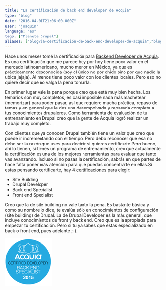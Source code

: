 ```yaml
---
title: "La certificación de back end developer de Acquia"
type: "blog"
date: "2016-04-01T21:06:00.000Z"
user: "joaquin"
language: "es"
tags: ["Planeta Drupal"]
aliases: ["blog/la-certificación-de-back-end-developer-de-acquia","blog/la-certificación-de-back-end-developer-de-acquia","blog/la-certificación-de-back-end-developer-de-acquia","blog/primer-desarrollador-certificado-por-acquia-en-axai"]
---
```


Hace unos meses tomé la certificación para [Backend Developer de Acquia](https://training.acquia.com/registry?field_first_name_value=&field_last_name_value=&city=&country=mx&field_exam_tid=41). Es una certificación que me parece hoy por hoy tiene poco valor en el mercado latinoamericano, mucho menor en México, ya que es prácticamente desconocida (soy el único no por chido sino por que nadie la ubica jajaja). Al menos tiene poco valor con los clientes locales. Pero eso no quiere decir que no valga la pena tomarla.

En primer lugar vale la pena porque creo que está muy bien hecha. Los temarios son muy completos, es casi imposible nada más machetear (memorizar) para poder pasar, así que requiere mucha práctica, repaso de temas y en general que le des una desempolvada y repasada completa a tus conocimientos drupaleros. Como herramienta de evaluación de tu entrenamiento en Drupal creo que la gente de Acquia logró realizar un trabajo muy completo.

Con clientes que ya conocen Drupal también tiene un valor que creo que puede ir incrementando con el tiempo. Pero debo reconocer que esa no debe ser la razón que uses para decidir si quieres certificarte.Pero bueno, ahí lo tienen, si tienes un programa de entrenamiento, creo que actualmente la certificación es una de los mejores herramientas para evaluar que tanto vas avanzando. Incluso si no pasas la certificación, sabrás en que partes de hace falta poner más atención para que puedas concentrarte en ellas.Si estas pensando certificarte, hay [4 certificaciones](http://acquia.com/certification) para elegir:

*   Site Building
*   Drupal Developer
*   Back end Specialist
*   Front end Specialist

Creo que la de site building no vale tanto la pena. Es bastante básica y como su nombre lo dice, te evalúa sólo en conocimientos de configuración (site building) de Drupal. La de Drupal Developer es la más general, que incluye conocimientos de front y back end. Creo que es la apropiada para empezar tu certificación. Pero si tu ya sabes que estas especializado en back o front end, pues adelante ;-).

![certificacion de backend developer](acd-bes_2015badge1.png)